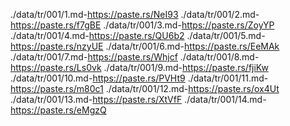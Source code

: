 
./data/tr/001/1.md-https://paste.rs/NeI93
./data/tr/001/2.md-https://paste.rs/f7gBE
./data/tr/001/3.md-https://paste.rs/ZoyYP
./data/tr/001/4.md-https://paste.rs/QU6b2
./data/tr/001/5.md-https://paste.rs/nzyUE
./data/tr/001/6.md-https://paste.rs/EeMAk
./data/tr/001/7.md-https://paste.rs/Whjcf
./data/tr/001/8.md-https://paste.rs/Ls0vk
./data/tr/001/9.md-https://paste.rs/fjiKw
./data/tr/001/10.md-https://paste.rs/PVHt9
./data/tr/001/11.md-https://paste.rs/m80c1
./data/tr/001/12.md-https://paste.rs/ox4Ut
./data/tr/001/13.md-https://paste.rs/XtVfF
./data/tr/001/14.md-https://paste.rs/eMgzQ